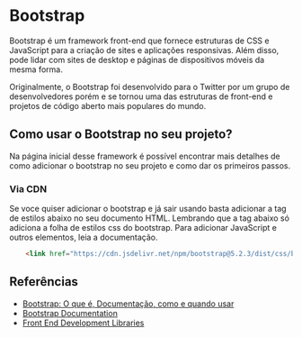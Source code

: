 # Bootstrap

Bootstrap é um framework front-end que fornece estruturas de CSS e JavaScript para a criação de sites e aplicações responsivas. Além disso, pode lidar com sites de desktop e páginas de dispositivos móveis da mesma forma.

Originalmente, o Bootstrap foi desenvolvido para o Twitter por um grupo de desenvolvedores porém e se tornou uma das estruturas de front-end e projetos de código aberto mais populares do mundo.


## Como usar o Bootstrap no seu projeto?

Na página inicial desse framework é possível encontrar mais detalhes de como adicionar o bootstrap no seu projeto e como dar os primeiros passos. 

### Via CDN

Se voce quiser adicionar o bootstrap e já sair usando basta adicionar a tag de estilos abaixo no seu documento HTML. Lembrando que a tag abaixo só adiciona a folha de estilos css do bootstrap. Para adicionar JavaScript e outros elementos, leia a documentação.

```html
    <link href="https://cdn.jsdelivr.net/npm/bootstrap@5.2.3/dist/css/bootstrap.min.css" rel="stylesheet" integrity="sha384-rbsA2VBKQhggwzxH7pPCaAqO46MgnOM80zW1RWuH61DGLwZJEdK2Kadq2F9CUG65" crossorigin="anonymous">
```


## Referências

* [Bootstrap: O que é, Documentação, como e quando usar](https://www.alura.com.br/artigos/bootstrap#bootstrap:-o-que-e?)
* [Bootstrap Documentation](https://getbootstrap.com/)
* [Front End Development Libraries](https://www.freecodecamp.org/learn/front-end-development-libraries/)


